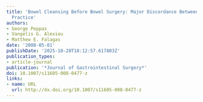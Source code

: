```yaml
---
title: 'Bowel Cleansing Before Bowel Surgery: Major Discordance Between Evidence and
  Practice'
authors:
- George Peppas
- Vangelis G. Alexiou
- Matthew E. Falagas
date: '2008-05-01'
publishDate: '2025-10-20T18:12:57.617803Z'
publication_types:
- article-journal
publication: '*Journal of Gastrointestinal Surgery*'
doi: 10.1007/s11605-008-0477-z
links:
- name: URL
  url: http://dx.doi.org/10.1007/s11605-008-0477-z
---
```

